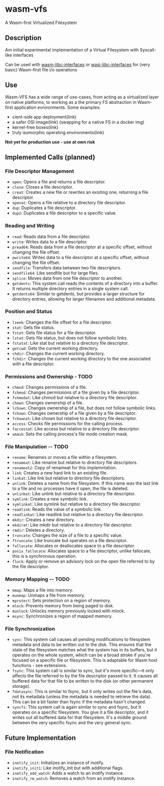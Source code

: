 # wasm-vfs

A Wasm-first Virtualized Filesystem

## Description

Am initial experimental implementation of a Virtual Filesystem with Syscall-like interfaces

Can be used with [wasm-libc-interfaces](https://github.com/dphilla/wasm-libc-interfaces) or [wasi-libc-interfaces](https://github.com/dphilla/wasi-libc-interfaces) for (very basic) Wasm-first file i/o operations

## Use

Wasm-VFS has a wide range of use-cases, from acting as a virtualized layer on native platforms, to working as a the primary FS abstraction in Wasm-first application evnironments. Some examples:

- cient-side app deployment(link)
- a safer OSI image(link) (swapping for a native FS in a docker img)
- kernel-free boxes(link)
- truly isomorphic operating environments(link)

**Not yet for production use - use at own risk**

## Implemented Calls (planned)

### File Descriptor Management
- `open`: Opens a file and returns a file descriptor.
- `close`: Closes a file descriptor.
- `creat`: Creates a new file or rewrites an existing one, returning a file descriptor.
- `openat`: Opens a file relative to a directory file descriptor.
- `dup`: Duplicates a file descriptor.
- `dup2`: Duplicates a file descriptor to a specific value.

### Reading and Writing
- `read`: Reads data from a file descriptor.
- `write`: Writes data to a file descriptor.
- `pread64`: Reads data from a file descriptor at a specific offset, without changing the file offset.
- `pwrite64`: Writes data to a file descriptor at a specific offset, without changing the file offset.
- `sendfile`: Transfers data between two file descriptors.
- `sendfile64`: Like sendfile but for large files.
- `splice`: Moves data from one file descriptor to another.
- `getdents`: This system call reads the contents of a directory into a buffer. It returns multiple directory entries in a single system call.
- `getdents64`: Similar to getdents, but provides a larger structure for directory entries, allowing for larger filenames and additional metadata.

### Position and Status
- `lseek`: Changes the file offset for a file descriptor.
- `stat`: Gets file status.
- `fstat`: Gets file status for a file descriptor.
- `lstat`: Gets file status, but does not follow symbolic links.
- `fstatat`: Like stat but relative to a directory file descriptor.
- `getcwd`: Gets the current working directory.
- `chdir`: Changes the current working directory.
- `fchdir`: Changes the current working directory to the one associated with a file descriptor.

### Permissions and Ownership - TODO
- `chmod`: Changes permissions of a file.
- `fchmod`: Changes permissions of a file given by a file descriptor.
- `fchmodat`: Like chmod but relative to a directory file descriptor.
- `chown`: Changes ownership of a file.
- `lchown`: Changes ownership of a file, but does not follow symbolic links.
- `fchown`: Changes ownership of a file given by a file descriptor.
- `fchownat`: Like chown but relative to a directory file descriptor.
- `access`: Checks file permissions for the calling process.
- `faccessat`: Like access but relative to a directory file descriptor.
- `umask`: Sets the calling process's file mode creation mask.

### File Manipulation -- TODO
- `rename`: Renames or moves a file within a filesystem.
- `renameat`: Like rename but relative to directory file descriptors.
- `renameat2`: Copy of renameat for this implemntation.
- `link`: Creates a new hard link to an existing file.
- `linkat`: Like link but relative to directory file descriptors.
- `unlink`: Deletes a name from the filesystem. If this name was the last link to a file and no processes have it open, the file is deleted.
- `unlinkat`: Like unlink but relative to a directory file descriptor.
- `symlink`: Creates a new symbolic link.
- `symlinkat`: Like symlink but relative to a directory file descriptor.
- `readlink`: Reads the value of a symbolic link.
- `readlinkat`: Like readlink but relative to a directory file descriptor.
- `mkdir`: Creates a new directory.
- `mkdirat`: Like mkdir but relative to a directory file descriptor.
- `rmdir`: Deletes a directory.
- `truncate`: Changes the size of a file to a specific value.
- `ftruncate`: Like truncate but operates on a file descriptor.
- `fallocate`: Allocates or deallocates space to a file descriptor.
- `posix_fallocate`: Allocates space to a file descriptor, unlike fallocate, this is a synchronous operation.
- `flock`: Apply or remove an advisory lock on the open file referred to by the file descriptor.

### Memory Mapping -- TODO
- `mmap`: Maps a file into memory.
- `munmap`: Unmaps a file from memory.
- `mprotect`: Sets protection on a region of memory.
- `mlock`: Prevents memory from being paged to disk.
- `munlock`: Unlocks memory previously locked with mlock.
- `msync`: Synchronizes a region of mapped memory.

### File Synchronization
- `sync`: This system call causes all pending modifications to filesystem metadata and data to be written out to the disk. This ensures that the state of the filesystem matches what the system has in its buffers, but it operates on the whole system, which can be a broad stroke if you're focused on a specific file or filesystem. This is adaptable for Wasm host functions - see extensions.
- `fsync`: This system call is similar to sync, but it's more specific—it only affects the file referred to by the file descriptor passed to it. It causes all buffered data for that file to be written to the disk (or other permanent storage).
- `fdatasync`: This is similar to fsync, but it only writes out the file's data, not its metadata (unless the metadata is needed to retrieve the data). This can be a bit faster than fsync if the metadata hasn't changed.
- `syncfs`: This system call is again similar to sync and fsync, but it operates on a specific filesystem. You give it a file descriptor, and it writes out all buffered data for that filesystem. It's a middle ground between the very specific fsync and the very general sync.

## Future Implementation

### File Notification
- `inotify_init`: Initializes an instance of inotify.
- `inotify_init1`: Like inotify_init but with additional flags.
- `inotify_add_watch`: Adds a watch to an inotify instance.
- `inotify_rm_watch`: Removes a watch from an inotify instance.
